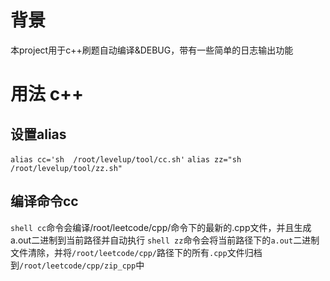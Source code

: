 # 背景
本project用于c++刷题自动编译&DEBUG，带有一些简单的日志输出功能

# 用法 c++
## 设置alias
`alias cc='sh  /root/levelup/tool/cc.sh'`
`alias zz="sh  /root/levelup/tool/zz.sh"`
## 编译命令cc
`shell cc`命令会编译/root/leetcode/cpp/命令下的最新的.cpp文件，并且生成a.out二进制到当前路径并自动执行
`shell zz`命令会将当前路径下的`a.out`二进制文件清除，并将`/root/leetcode/cpp/`路径下的所有`.cpp`文件归档到`/root/leetcode/cpp/zip_cpp`中

